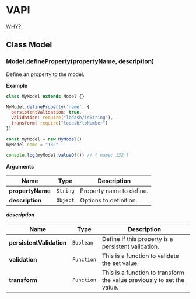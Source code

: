# VAPI
WHY?

## Class Model

### Model.defineProperty(propertyName, description)
Define an property to the model.

**Example**

```javascript
class MyModel extends Model {}

MyModel.defineProperty('name', {
  persistentValidation: true,
  validation: require("lodash/isString"),
  transform: require("lodash/toNumber")
})

const myModel = new MyModel()
myModel.name = "132"

console.log(myModel.valueOf()) // { name: 132 }
```

**Arguments**

| Name             | Type     | Description              |
| ---------------- | -------- | ------------------------ |
| **propertyName** | `String` | Property name to define. |
| **description**  | `Object` | Options to definition.   |

***description***

| Name             | Type     | Description                                                                      |
| ---------------- | -------- | -------------------------------------------------------------------------------- |
| **persistentValidation** | `Boolean`  | Define if this property is a persistent validation.                    |
| **validation**           | `Function` | This is a function to validate the set value.                          |
| **transform**            | `Function` | This is a function to transform the value previously to set the value. |
